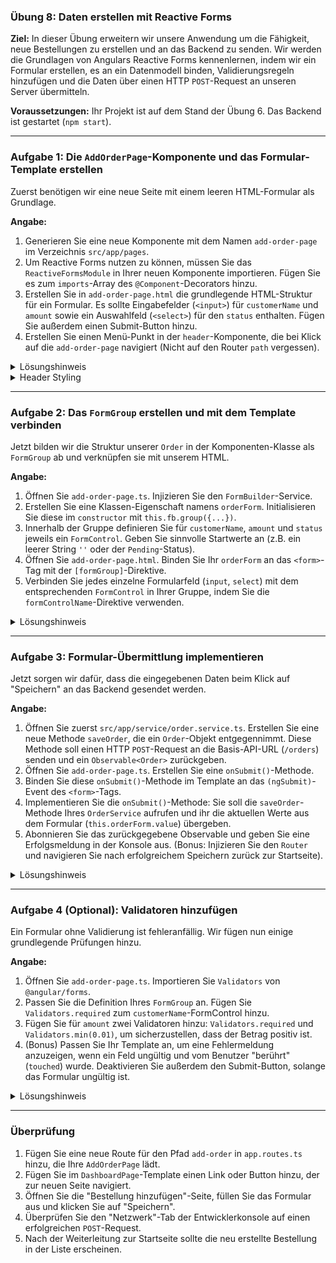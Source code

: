 ### **Übung 8: Daten erstellen mit Reactive Forms**

**Ziel:** In dieser Übung erweitern wir unsere Anwendung um die Fähigkeit, neue Bestellungen zu erstellen und an das Backend zu senden. Wir werden die Grundlagen von Angulars Reactive Forms kennenlernen, indem wir ein Formular erstellen, es an ein Datenmodell binden, Validierungsregeln hinzufügen und die Daten über einen HTTP `POST`-Request an unseren Server übermitteln.

**Voraussetzungen:** Ihr Projekt ist auf dem Stand der Übung 6. Das Backend ist gestartet (`npm start`).

-----

### **Aufgabe 1: Die `AddOrderPage`-Komponente und das Formular-Template erstellen**

Zuerst benötigen wir eine neue Seite mit einem leeren HTML-Formular als Grundlage.

**Angabe:**

1.  Generieren Sie eine neue Komponente mit dem Namen `add-order-page` im Verzeichnis `src/app/pages`.
2.  Um Reactive Forms nutzen zu können, müssen Sie das `ReactiveFormsModule` in Ihrer neuen Komponente importieren. Fügen Sie es zum `imports`-Array des `@Component`-Decorators hinzu.
3.  Erstellen Sie in `add-order-page.html` die grundlegende HTML-Struktur für ein Formular. Es sollte Eingabefelder (`<input>`) für `customerName` und `amount` sowie ein Auswahlfeld (`<select>`) für den `status` enthalten. Fügen Sie außerdem einen Submit-Button hinzu.
4.  Erstellen Sie einen Menü-Punkt in der `header`-Komponente, die bei Klick auf die `add-order-page` navigiert (Nicht auf den Router `path` vergessen).

<details>
<summary>Lösungshinweis</summary>


**`add-order-page.ts`:**

```typescript
import { Component } from '@angular/core';
import { ReactiveFormsModule } from '@angular/forms'; // Wichtig: Importieren

@Component({
  selector: 'app-add-order-page',
  standalone: true,
  imports: [ReactiveFormsModule], // Und hier hinzufügen
  templateUrl: './add-order-page.html',
  styleUrls: ['./add-order-page.css']
})
export class AddOrderPage { }
```

**``add-order-page.html``:**

```html
<div class="form-container">
  <h1>Neue Bestellung anlegen</h1>
  <form>
    <div class="form-field">
      <label for="customerName">Kundenname</label>
      <input id="customerName" type="text">
    </div>

    <div class="form-field">
      <label for="amount">Betrag</label>
      <input id="amount" type="number">
    </div>

    <div class="form-field">
      <label for="status">Status</label>
      <select id="status">
        <option value="PENDING">Pending</option>
        <option value="PROCESSING">Processing</option>
      </select>
    </div>

    <button type="submit">Bestellung speichern</button>
  </form>
</div>
```

**``header.html``:**

```html
<header>
  <nav>
    <a routerLink="/">Dashboard</a>
    <a routerLink="/add-order" routerLinkActive="active">Neue Order</a>
  </nav>
</header>
```

**``add-order-page.css``:**

```css
.form-container {
  max-width: 500px;
  margin: 2rem auto;
  padding: 2rem;
  background-color: #ffffff;
  border: 1px solid #dee2e6;
  border-radius: 8px;
  box-shadow: 0 4px 12px rgba(0, 0, 0, 0.08);
}

.form-container h1 {
  margin-top: 0;
  margin-bottom: 1.5rem;
  font-size: 1.75rem;
  color: #343a40;
}

.form-field {
  display: flex;
  flex-direction: column;
  margin-bottom: 1.5rem;
}

.form-field label {
  margin-bottom: 0.5rem;
  font-weight: 600;
  color: #495057;
}

.form-field input,
.form-field select {
  padding: 0.75rem;
  font-size: 1rem;
  border: 1px solid #ced4da;
  border-radius: 4px;
  transition: border-color 0.2s ease-in-out, box-shadow 0.2s ease-in-out;
}

.form-field input:focus,
.form-field select:focus {
  outline: none;
  border-color: #80bdff;
  box-shadow: 0 0 0 0.2rem rgba(0, 123, 255, 0.25);
}

button[type="submit"] {
  width: 100%;
  padding: 0.85rem;
  font-size: 1.1rem;
  font-weight: 600;
  color: #ffffff;
  background-color: #0f172a;
  border: none;
  border-radius: 4px;
  cursor: pointer;
  transition: background-color 0.2s ease-in-out;
}

button[type="submit"]:hover {
  background-color: #0056b3;
}

button[type="submit"]:disabled {
  background-color: #6c757d;
  cursor: not-allowed;
}

.error {
    color: #dc3545;
    font-size: 0.875em;
    margin-top: 0.25rem;
}
```

</details>

<details>
<summary>Header Styling</summary>

**``header.css``:**

```css
:host {
    display: block;
    width: 100%;
    background-color: #0f172a;
    color: #e2e8f0;
    padding: 1rem 2rem;
    box-shadow: 0 4px 6px -1px rgba(0, 0, 0, 0.1), 0 2px 4px -2px rgba(0, 0, 0, 0.1);
}

nav {
    display: flex;
    justify-content: space-between;
    align-items: center;
    width: 100%;
}

nav a {
    text-decoration: none;
    color: #94a3b8;
    font-weight: 600;
    padding: 0.5rem 0.25rem;
    position: relative;
    transition: color 0.2s ease-in-out;
}

nav a:hover {
    color: #e2e8f0;
}

nav a.active {
    color: #ffffff;
}

nav a.active::after {
    content: '';
    position: absolute;
    bottom: -4px;
    left: 0;
    width: 100%;
    height: 2px;
    background-color: #38bdf8;
}
```

</details>

-----

### **Aufgabe 2: Das `FormGroup` erstellen und mit dem Template verbinden**

Jetzt bilden wir die Struktur unserer `Order` in der Komponenten-Klasse als `FormGroup` ab und verknüpfen sie mit unserem HTML.

**Angabe:**

1.  Öffnen Sie `add-order-page.ts`. Injizieren Sie den `FormBuilder`-Service.
2.  Erstellen Sie eine Klassen-Eigenschaft namens `orderForm`. Initialisieren Sie diese im `constructor` mit `this.fb.group({...})`.
3.  Innerhalb der Gruppe definieren Sie für `customerName`, `amount` und `status` jeweils ein `FormControl`. Geben Sie sinnvolle Startwerte an (z.B. ein leerer String `''` oder der `Pending`-Status).
4.  Öffnen Sie `add-order-page.html`. Binden Sie Ihr `orderForm` an das `<form>`-Tag mit der `[formGroup]`-Direktive.
5.  Verbinden Sie jedes einzelne Formularfeld (`input`, `select`) mit dem entsprechenden `FormControl` in Ihrer Gruppe, indem Sie die `formControlName`-Direktive verwenden.

<details>
<summary>Lösungshinweis</summary>

**`add-order-page.ts`:**

```typescript
import { Component, inject } from '@angular/core';
// ...
import { FormBuilder, FormGroup, ReactiveFormsModule } from '@angular/forms';
import { OrderStatus } from '../../model/order-status.enum';

@Component({ /* ... */ })
export class AddOrderPage {
  private fb = inject(FormBuilder);

  orderForm: FormGroup;

  constructor() {
    this.orderForm = this.fb.group({
      customerName: [''], // Initialwert: leerer String
      amount: [0],
      status: [OrderStatus.PENDING]
    });
  }
}
```

**`add-order-page.html`:**

```html
<form [formGroup]="orderForm">
  <div class="form-field">
    <label for="customerName">Kundenname</label>
    <input id="customerName" type="text" formControlName="customerName">
  </div>

  <div class="form-field">
    <label for="amount">Betrag</label>
    <input id="amount" type="number" formControlName="amount">
  </div>

  <div class="form-field">
    <label for="status">Status</label>
    <select id="status" formControlName="status">
      <option value="PENDING">Pending</option>
      <option value="PROCESSING">Processing</option>
    </select>
  </div>

  <button type="submit">Bestellung speichern</button>
</form>
```

</details>

-----

### **Aufgabe 3: Formular-Übermittlung implementieren**

Jetzt sorgen wir dafür, dass die eingegebenen Daten beim Klick auf "Speichern" an das Backend gesendet werden.

**Angabe:**

1.  Öffnen Sie zuerst `src/app/service/order.service.ts`. Erstellen Sie eine neue Methode `saveOrder`, die ein `Order`-Objekt entgegennimmt. Diese Methode soll einen HTTP `POST`-Request an die Basis-API-URL (`/orders`) senden und ein `Observable<Order>` zurückgeben.
2.  Öffnen Sie `add-order-page.ts`. Erstellen Sie eine `onSubmit()`-Methode.
3.  Binden Sie diese `onSubmit()`-Methode im Template an das `(ngSubmit)`-Event des `<form>`-Tags.
4.  Implementieren Sie die `onSubmit()`-Methode: Sie soll die `saveOrder`-Methode Ihres `OrderService` aufrufen und ihr die aktuellen Werte aus dem Formular (`this.orderForm.value`) übergeben.
5.  Abonnieren Sie das zurückgegebene Observable und geben Sie eine Erfolgsmeldung in der Konsole aus. (Bonus: Injizieren Sie den `Router` und navigieren Sie nach erfolgreichem Speichern zurück zur Startseite).

<details>
<summary>Lösungshinweis</summary>

**`order.service.ts`:**

```typescript
// ... imports
import { Order } from '../model/order.model';

@Injectable({ /* ... */ })
export class OrderService {
  // ...

  // Neue Methode
  saveOrder(orderData: Partial<Order>): Observable<Order> {
    return this.http.post<Order>(this.apiUrl, orderData);
  }
}
```

**`add-order-page.ts`:**

```typescript
// ... imports
import { Router } from '@angular/router';
import { OrderService } from '../../service/order.service';

@Component({ /* ... */ })
export class AddOrderPage {
  private fb = inject(FormBuilder);
  private orderService = inject(OrderService);
  private router = inject(Router);

  orderForm: FormGroup;
  // ... constructor ...

  onSubmit(): void {
    if (this.orderForm.valid) {
      this.orderService.saveOrder(this.orderForm.value).subscribe({
        next: (savedOrder) => {
          console.log('Bestellung erfolgreich gespeichert:', savedOrder);
          // Zurück zur Startseite navigieren
          this.router.navigate(['/']);
        },
        error: (err) => console.error('Fehler beim Speichern:', err)
      });
    }
  }
}
```

**`add-order-page.html`:**

```html
<form [formGroup]="orderForm" (ngSubmit)="onSubmit()">
  </form>
```

</details>

-----

### **Aufgabe 4 (Optional): Validatoren hinzufügen**

Ein Formular ohne Validierung ist fehleranfällig. Wir fügen nun einige grundlegende Prüfungen hinzu.

**Angabe:**

1.  Öffnen Sie `add-order-page.ts`. Importieren Sie `Validators` von `@angular/forms`.
2.  Passen Sie die Definition Ihres `FormGroup` an. Fügen Sie `Validators.required` zum `customerName`-FormControl hinzu.
3.  Fügen Sie für `amount` zwei Validatoren hinzu: `Validators.required` und `Validators.min(0.01)`, um sicherzustellen, dass der Betrag positiv ist.
4.  (Bonus) Passen Sie Ihr Template an, um eine Fehlermeldung anzuzeigen, wenn ein Feld ungültig und vom Benutzer "berührt" (`touched`) wurde. Deaktivieren Sie außerdem den Submit-Button, solange das Formular ungültig ist.

<details>
<summary>Lösungshinweis</summary>

**`add-order-page.ts`:**

```typescript
import { FormBuilder, FormGroup, Validators, ReactiveFormsModule } from '@angular/forms';
// ...

export class AddOrderPage {
  // ...
  constructor() {
    this.orderForm = this.fb.group({
      customerName: ['', Validators.required], // Validator hinzugefügt
      amount: [0, [Validators.required, Validators.min(0.01)]], // Mehrere Validatoren
      status: [OrderStatus.PENDING]
    });
  }
  // ...
}
```

**`add-order-page.html` (Bonus):**

```html
<div class="form-field">
  <label for="customerName">Kundenname</label>
  <input id="customerName" type="text" formControlName="customerName">
  @if (orderForm.get('customerName')?.invalid && orderForm.get('customerName')?.touched) {
    <small class="error">Kundenname ist ein Pflichtfeld.</small>
  }
</div>
<button type="submit" [disabled]="orderForm.invalid">Bestellung speichern</button>
```

</details>

-----

### **Überprüfung**

1.  Fügen Sie eine neue Route für den Pfad `add-order` in `app.routes.ts` hinzu, die Ihre `AddOrderPage` lädt.
2.  Fügen Sie im `DashboardPage`-Template einen Link oder Button hinzu, der zur neuen Seite navigiert.
3.  Öffnen Sie die "Bestellung hinzufügen"-Seite, füllen Sie das Formular aus und klicken Sie auf "Speichern".
4.  Überprüfen Sie den "Netzwerk"-Tab der Entwicklerkonsole auf einen erfolgreichen `POST`-Request.
5.  Nach der Weiterleitung zur Startseite sollte die neu erstellte Bestellung in der Liste erscheinen.
